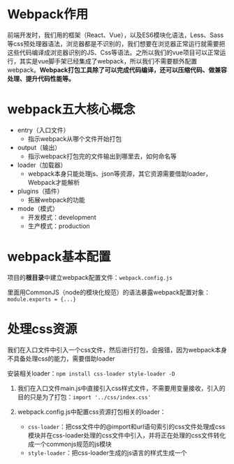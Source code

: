 # Webpack作用

前端开发时，我们用的框架（React、Vue），以及ES6模块化语法，Less、Sass等css预处理器语法，浏览器都是不识别的，我们想要在浏览器正常运行就需要把这些代码编译成浏览器识别的JS、Css等语法。之所以我们的vue项目可以正常运行，其实是vue脚手架已经集成了webpack，所以我们不需要额外配置webpack。**Webpack打包工具除了可以完成代码编译，还可以压缩代码、做兼容处理、提升代码性能等。**

# webpack五大核心概念

* entry（入口文件）
  * 指示webpack从哪个文件开始打包
* output（输出）
  * 指示webpack打包完的文件输出到哪里去，如何命名等
* loader（加载器）
  * webpack本身只能处理js、json等资源，其它资源需要借助loader，Webpack才能解析
* plugins（插件）
  * 拓展webpack的功能
* mode（模式）
  * 开发模式：development
  * 生产模式：production

# webpack基本配置

项目的**根目录**中建立webpack配置文件：`webpack.config.js`

里面用CommonJS（node的模块化规范）的语法暴露webpack配置对象：`module.exports = {...}`

# 处理css资源

我们在入口文件中引入一个css文件，然后进行打包，会报错，因为webpack本身不具备处理css的能力，需要借助loader

安装相关loader：`npm install css-loader style-loader -D`

1. 我们在入口文件main.js中直接引入css样式文件，不需要用变量接收，引入的目的只是为了打包：`import '../css/index.css'`

2. webpack.config.js中配置css资源打包相关的loader：
   * `css-loader`：把css文件中的@import和url语句索引的css文件处理成css模块并在css-loader处理的css文件中引入，并将正在处理的css文件转化成一个commonjs规范的js模块
   * `style-loader`：把css-loader生成的js语言的样式生成一个<script>标签自动添加到html页面中，相当于应用打包生成的样式（前提是html页面引入了我们webpack打包生成的文件），换句话说就是如果html页面引入了打包文件（main.js），那么自动为打包文件里的css资源创建script标签

配置注意点：loader配置对象的use属性数组中loader的调用顺序是从后往前，**先执行css-loader生成js文件，在执行style-loader将js文件通过script标签的形式自动加入html页面中**。

~~~js
{
    test: /\.css$/, //检测以.css结尾的文件，对这种文件应用以下loader
    use: [ 
        'style-loader',
        'css-loader' ,
    ]
},
~~~

打包：`npx webpack`

# 处理less资源

~~~js
// webpack.config.js
module.exports = {
    ...
    module: {
        rules: [
            {
                test: /\.less$/,
                use: [
                    "style-loader",//为css的js文件创建script标签添加到页面中
                    "css-loader",//css文件编译为commonjs模块
                    'less-loader',//将less文件编译为css文件
                ]
        	}
        ]
    }
};
~~~

# 处理Sass（Scss）资源

以及处理stylus类型的样式文件，都完全同上：安装相关loader并在webpack.config.js中进行配置。

# 处理图片资源

webpack5已经将webpack4中处理图片资源的相关loader集成到webpack内部了，我们只需要进行相关配置进行图片性能优化即可。

## 配置图片资源的打包：

~~~js
{
    test: /\.(png|jpe?g|gif|webp)$/,
    type: "asset",
}
//配置此项之后就会把入口文件（包括引申出去的文件）里的图片进行打包
~~~

## 配置图片的优化：

以下配置项意思就是：

* test：指明作用对象—是针对图片

* type：配置项类型，属于asset

* parser：转化目标——转化成dataUrl，所谓dataUrl就是把资源的url转化成字符串，这个字符串在浏览器就可以解析成资源本身，而不用发请求去联系真正的url（减少请求）

  这里我们就是把图片资源转化成base64格式的字符串，转化后图片的大小会变大，但是减少了请求次数，图片变大的程度取决于图片本身的大小，图片越小，变大的也越小。

  所以这里配置项的目的就是把小于10kb的图片转化成base64字符串从而达到优化的效果。

~~~js
{
	test: /\.(png|jpe?g|gif|webp)$/,
    type: "asset",
    parser: {
        dataUrlCondition: {
            maxSize: 10 * 1024, //10kb
        }
    }
}
~~~

经过这两个loader配置项之后，对于比较大的图片，正常打包（仍然是图片）,而对于小体积图片，不会生成打包图片，而是直接生成了base64格式的字符串。

# 修改输出文件目录

目前来说，我们执行`npx webpack`之后，所有被打包处理的资源全部输出到dist文件夹下，我们希望为图片以及js文件创建单独的文件夹进行输出。

~~~js
module.exports = {
	...
    output: {
        //path指明文件的输出路径
        path: path.resolve(__dirname, 'dist'), 
        //文件名
        filename: '/js/main.js'
    },
    ...
}
~~~

* `output.path`：对于所有文件来说webpack处理后的输出位置
* `output.filename`：**入口文件**经过webpack处理后输出的文件名

如果我们配置`path: path.resolve(__dirname, 'dist/js')`，那么图片和main.js都输出到dist下的js文件夹里，我们只想让入口文件输出到js文件夹下，而不想让图片也输出到js文件夹下，所以我们配置filename项：`filename: 'js/main.js'`而path项不变，为dist。这样配置之后打包，结果为：dist下的js文件夹里存放main.js，图片资源直接存放在dist文件夹下。

实际demo实现中稍作修改：让js文件夹外层为static文件夹（增加一层static文件夹）

**然后我们增加一个loader配置对象用来匹配图片资源的打包相关信息**

webpack配置对象结构：

~~~js
module.exports = {
	...
    module: {
        rules: [
            //loader的配置对象
            {
				...
            },
        ],
    }
    ...
}
~~~

loader配置对象：

~~~js
{
    test: /\.(png|jpe?g|gif|webp)$/,
    type: "asset",
    parser: {
        dataUrlCondition: {
            maxSize: 5 * 1024, //5kb
        }
    },
    //generator.filename配置项指test配置项指定的文件经过webpack处理后输出的文件地址以及文件名
    generator: {
        filename: 'static/images/[hash:10][ext][query]',
        /*
            输出到images文件夹下
            [hash]是一个唯一值，这里处理为文件名,:10表示只取十位
            [ext]源文件的后缀名，这里不变，仍然处理为输出文件的后缀名
            [query]携带的参数，这里可有可无
        */
    }
}
~~~

**当然filename配置项指定的输出位置是以output配置项（webpack配置对象的顶层配置项）的path指定的路径为基础的（也就是说经过路径组合，图片资源最终输出位置为__dirname/dist/static/images）**。

经过这两个配置之后，重新进行打包`npx webpack`，处理结果为static文件夹下存放images和js文件夹，里面分别存放打包处理后的图片和入口文件（main.js）。

# 打包前自动清空上次的打包内容

目前每次打包前需要手动删除dist文件夹下的内容，希望执行`npx webpack`之前自动清空，给`output`增加配置项`output.clean`为`true`即可。

~~~js
output: {
    path: path.resolve(__dirname, 'dist'), 
    filename: 'static/js/main.js',
    //打包前自动清空上次的打包内容
    clean: true,
},
~~~

# webpack5资源模块类型(asset module type)

通过添加 4 种新的模块类型替换掉了webpack5之前的相关loader

也就是loader配置对象的type属性值：

- `asset/resource` 发送一个单独的文件并导出 URL。之前通过使用 `file-loader` 实现。
- `asset/inline` 导出一个资源的 data URI。之前通过使用 `url-loader` 实现。
- `asset/source` 导出资源的源代码。之前通过使用 `raw-loader` 实现。
- `asset` 在导出一个 data URI 和发送一个单独的文件之间自动选择。之前通过使用 `url-loader`，并且配置资源体积限制实现。

**目前不是很理解具体的意义，但大致可以知道，处理图片时type值为asset，根据图片大小决定导出一个base64（dataURL）还是一个图片，然后字体图标资源用asset/resource，可能就是想确定性的输出一个文件。所以type配置项大概的功能应该就是决定输出的类型（输出一个文件，还是确定性输出dataURL，还是根据大小决定文件或者dataURL）**

# 处理字体图标资源

我们在项目中引入字体图标，并在webpack中进行打包

字体图标的本地引入：

阿里巴巴图标库中不使用生成代码，点击下载至本地，下载下来一个文件夹，把里面的css文件（iconfont.css）和三个字体文件（iconfont.ttf/.woff/.woff2）放到项目里即引入了完整的字体图标相关文件。

我们在入口文件中引入css文件（iconfont.css），即可执行打包操作，因为我们配置了css处理相关的loader，这样css文件直接解析融合到js文件中，但是三个字体文件没有相关的loader配置。所以我们为字体文件配置loader：

~~~js
{
    test: /\.(ttf|woff2?)$/,
    //不同于asset，asset会把小文件转base64，我们字体文件不需要转
    type: "asset/resource",
    //generator.filename配置项指test配置项指定的文件经过webpack处理后输出的文件地址以及文件名
    generator: {
        //把二进制字体文件输出到media文件夹中
        filename: 'static/media/[hash:10][ext][query]',
    }
}
~~~

# 处理其他资源

比如mp3、mp4等资源，loader配置都用`type: "asset/resource"`输出一个单独的文件，可以输出到`/dist/static/media`文件夹，所以直接在上面字体资源相关的loader配置项的test属性里加相关文件类型即可（拓展）。

# 处理js资源

webpack本身的打包默认只能处理js的模块化语法，而其它一些js语法是不会处理的，比如箭头函数语法，当然这些语法(某些旧版本的)浏览器也是不识别的，所以我们需要通过webpack的`Babel`（一个webpack loader）处理js资源，进行兼容性处理。

其次开发中，团队对代码的风格、格式是严格要求的，我们使用`Eslint`（一个webpack插件）进行代码格式检测。

所以js资源的处理有两步：**先完成Eslint，检测代码格式无误之后再由Babel做代码兼容性处理**。

## Eslint配置

我们使用Eslint就是写Eslint配置文件，里面写各种rules规则，将来运行Eslint时就会以写的规则对代码进行检查。

### Eslint配置文件

配置文件有很多种写法

* `.eslintrc.*`：新建配置文件，位于项目根目录，有如下文件类型，区别在于配置格式不一样
  * `.eslintrc`
  * `.eslintrc.js`
  * `.eslintrc.json`
* 在`package.json`中配置`eslintConfig`配置项

**Eslint会查找并自动读取它们，以上配置文件只需要存在一个即可。**

下面我们选择js类型的独立配置文件（`.eslintrc.js`）对一些常见的配置规则进行学习。

`.eslintrc.js`：

~~~js
module.exports =  {
    //解析选项
    parserOptions: {},
    //具体检查规则
    reluse: {},
    //继承规则（规则集合）
    extends: [],
    //...
}
~~~

1. `parserOptions`配置选项：

~~~js
parserOptions: {
    ecmaVersion: 6, // ES 语法版本
    sourceType: "module", // ES 模块化
    ecmaFeatures: { // ES 其它特性
        jsx: true //如果是 React 项目，就需要开启 jsx 语法
    }
}
~~~

2. `rules`配置选项：

~~~js
"rules": {
    /*
    	semi和quotes为规则名称，"quotes": "error"表示应用此规则并在违反quotes规则时程序报错
    */
    "semi": ["error", "always"],
    "quotes": "error",
}
~~~

rules规则对象里的键值对就是具体的规则配置，键代表规则名称，值一般取值为`"off"`、`"warn"`、`"error"`之一

* `"off"`or`0`：不使用（关闭）规则（不使用键代表的那个规则）
* `"warn"`or`1`：使用键代表的规则，违反时出现警告（不会影响代码运行，程序不退出）
* `error`or`2`：使用键代表的规则，违反时程序报错并退出

3. `extends`配置选项：

~~~js
extends: ["react-app"],
~~~

extends指定继承的rules规则集

较为有名的规则集：

* Eslint官方规则：`"eslint:recommended"`
* Vue Cli官方规则：`"plugin:vue/essential"`
* React Cli官方规则：`"react-app"`

**rules配置项配置的规则优先级高于extends获得的规则，rules规则会对extends规则进行覆盖。**

### Eslint基本使用

webpack5中eslint功能作为一个**插件**提供

1. 安装eslint相关插件：

`npm install eslint-webpack-plugin eslint --save-dev`

2. 在`webpack.config.js`中使用插件：

~~~js
const ESLintPlugin = require('eslint-webpack-plugin');

module.exports = {
  // ...
  plugins: [new ESLintPlugin({//配置对象
  	/*
  		context配置项指定需要eslint进行语法检查的文件路径
  	*/
    context: path.resolve(__dirname, "src"),
  })],
  // ...
};
~~~

3. 执行`npx webpack`命令（前提是我们已经配置了eslint配置文件—`.eslintrc.js`）

## babel配置

### babel配置文件

babel配置文件也有多种写法：

* `babel.config.*`：新建配置文件，位于项目的根目录
  * `babel.config.js`
  * `babel.config.json`
* `.babelrc.*`：新建配置文件，位于项目的根目录
  * `.babelrc`
  * `.babelrc.js`
  * `.babelrc.json`
* `package.json`中配置`babel`配置项

**Babel会查找并自动读取它们，以上配置文件只需要存在一个即可。**

以`babel.config.js`为例：

~~~js
module.exports = {
    // 预设
    presets: [],
}
~~~

1. presets（预设）配置选项：

简单理解就是一组Babel插件，拓展Babel的功能

* `"@babel/preset-env"`：一个智能预设，功能是允许使用最新的javascript。
* `"@babel/preset-react"`：用来编译React jsx 语法的预设
* `"@babel/preset-typescript"`：用来编译TypeScript语法的预设

### babel基本使用

1. 安装babel相关的包

`npm install -D babel-loader @babel/core @babel/preset-env`

2. webpack配置文件增加loader配置项

~~~js
{
    /*
    	babel主要处理js文件的ES6语法，所以test匹配js文件
    */
    test: /\.m?js$/,
    /*
    	排除node_modules文件夹下的js文件
    */
    exclude: /node_modules/,
    /*
    	使用'babel-loader'
    */
    loader: 'babel-loader',
    /*
    	等价于babel配置文件，有babel配置文件的话，options配置项可以省略
    */
    options: {
        presets: ['@babel/preset-env']
    }
}
~~~

我们省略有关babel的loader配置项中的`options`，然后使用配置文件`babel.config.js`：

~~~js
module.exports = {
    //简单使用一个智能预设：编译ES6的语法为更古老的语法，增加兼容性
	presets: ['@babel/preset-env'],
}
~~~

配置文件效果等价于loader中配置`options`

